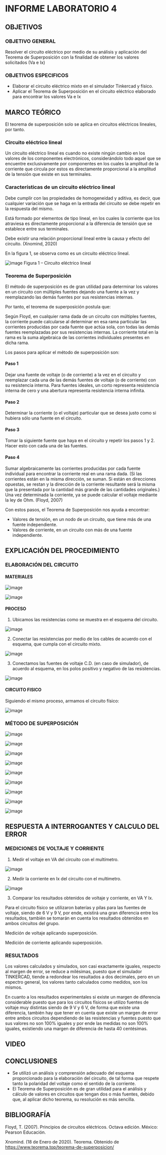 # INFORME LABORATORIO 4

## OBJETIVOS

### OBJETIVO GENERAL

Resolver el circuito eléctrico por medio de su análisis y aplicación del Teorema de Superposición con la finalidad de obtener los valores solicitados (Va e Ix)

### OBJETIVOS ESPECIFICOS

-	Elaborar el circuito eléctrico mixto en el simulador Tinkercad y físico.
-	Aplicar el Teorema de Superposición en el circuito eléctrico elaborado para encontrar los valores Va e Ix

## MARCO TEÓRICO

El teorema de superposición solo se aplica en circuitos eléctricos lineales, por tanto.

### Circuito eléctrico lineal

Un circuito eléctrico lineal es cuando no existe ningún cambio en los valores de los componentes electrónicos, considerándolo todo aquel que se encuentre exclusivamente por componentes en los cuales la amplitud de la corriente que circula por estos es directamente proporcional a la amplitud de la tensión que existe en sus terminales.

### Características de un circuito eléctrico lineal

Debe cumplir con las propiedades de homogeneidad y aditiva, es decir, que cualquier variación que se haga en la entrada del circuito se debe repetir en la respuesta del mismo.

Está formado por elementos de tipo lineal, en los cuales la corriente que los atraviesa es directamente proporcional a la diferencia de tensión que se establece entre sus terminales.

Debe existir una relación proporcional lineal entre la causa y efecto del circuito. (Xnomind, 2020)

En la figura 1, se observa como es un circuito eléctrico lineal.

![image](https://user-images.githubusercontent.com/105565683/176576054-9d558ece-43f3-4779-8fff-ed12c4cec144.png)
Figura 1 – Circuito eléctrico lineal

### Teorema de Superposición

El método de superposición es de gran utilidad para determinar los valores en un circuito con múltiples fuentes dejando una fuente a la vez y reemplazando las demás fuentes por sus resistencias internas.

Por tanto, el teorema de superposición postula que:

Según Floyd, en cualquier rama dada de un circuito con múltiples fuentes, la corriente puede calcularse al determinar en esa rama particular las corrientes producidas por cada fuente que actúa sola, con todas las demás fuentes reemplazadas por sus resistencias internas. La corriente total en la rama es la suma algebraica de las corrientes individuales presentes en dicha rama. 

Los pasos para aplicar el método de superposición son:

#### Paso 1

Dejar una fuente de voltaje (o de corriente) a la vez en el circuito y reemplazar cada una de las demás fuentes de voltaje (o de corriente) con su resistencia interna. Para fuentes ideales, un corto representa resistencia interna de cero y una abertura representa resistencia interna infinita.

#### Paso 2

Determinar la corriente (o el voltaje) particular que se desea justo como si hubiera sólo una fuente en el circuito.

#### Paso 3

Tomar la siguiente fuente que haya en el circuito y repetir los pasos 1 y 2. Hacer esto con cada una de las fuentes.

#### Paso 4

Sumar algebraicamente las corrientes producidas por cada fuente individual para encontrar la corriente real en una rama dada. (Si las corrientes están en la misma dirección, se suman. Si están en direcciones opuestas, se restan y la dirección de la corriente resultante será la misma que la presentada por la cantidad más grande de las cantidades originales.) Una vez determinada la corriente, ya se puede calcular el voltaje mediante la ley de Ohm. (Floyd, 2007)

Con estos pasos, el Teorema de Superposición nos ayuda a encontrar:

-	Valores de tensión, en un nodo de un circuito, que tiene más de una fuente independiente.
-	Valores de corriente, en un circuito con más de una fuente independiente.

## EXPLICACIÓN DEL PROCEDIMIENTO

### ELABORACIÓN DEL CIRCUITO

#### MATERIALES

![image](https://user-images.githubusercontent.com/105565683/176578002-83fb5c00-8977-4024-bb5a-080be24c5f15.png)

![image](https://user-images.githubusercontent.com/105565683/176578063-21998df8-f7f8-4868-b3d8-7310ac941f91.png)

#### PROCESO

1.	Ubicamos las resistencias como se muestra en el esquema del circuito.

![image](https://user-images.githubusercontent.com/105565683/176578571-db8ed61c-afad-4681-8651-24b4ea2239fe.png)

2.	Conectar las resistencias por medio de los cables de acuerdo con el esquema, que cumpla con el circuito mixto.

![image](https://user-images.githubusercontent.com/105565683/176578736-d1704f2e-f2fc-4294-91b1-1e5a71223457.png)

3.	Conectamos las fuentes de voltaje C.D. (en caso de simulador), de acuerdo al esquema, en los polos positivo y negativo de las resistencias.

![image](https://user-images.githubusercontent.com/105565683/176579039-43d51a84-f76b-4e8d-af4d-277659cf7df8.png)

#### CIRCUITO FISICO

Siguiendo el mismo proceso, armamos el circuito físico:

![image](https://user-images.githubusercontent.com/105565683/176579178-9ba5ec4b-202b-4c27-b90e-3809f81c90b3.png)

### MÉTODO DE SUPERPOSICIÓN

![image](https://user-images.githubusercontent.com/105565683/176579398-0656fb52-24ac-4115-8a5b-84f0128d94a9.png)

![image](https://user-images.githubusercontent.com/105565683/176579442-52624b17-0695-4d73-be84-d63223ea047c.png)

![image](https://user-images.githubusercontent.com/105565683/176579492-e562dbea-fe5b-4b89-b822-eb07caf3cf30.png)

![image](https://user-images.githubusercontent.com/105565683/176579513-3a42723d-c018-407b-b797-97709f112edd.png)

![image](https://user-images.githubusercontent.com/105565683/176579545-e62a19c6-f42c-4f6f-b737-04c6f48b8058.png)

![image](https://user-images.githubusercontent.com/105565683/176579561-bdaec4ca-2beb-408e-9956-247310fe81fd.png)

![image](https://user-images.githubusercontent.com/105565683/176579590-08f7b689-29a0-451d-bd05-d22a5c06a961.png)

![image](https://user-images.githubusercontent.com/105565683/176579632-da083505-2263-4dfe-adf0-0e9f10ee68ac.png)

![image](https://user-images.githubusercontent.com/105565683/176579652-4fe94527-8144-4250-95f5-2cc8d206dbfb.png)

## RESPUESTA A INTERROGANTES Y CALCULO DEL ERROR

### MEDICIONES DE VOLTAJE Y CORRIENTE

1. Medir el voltaje en VA del circuito con el multímetro.

![image](https://user-images.githubusercontent.com/105565683/176580047-1e8a2784-5cbb-4d10-b059-9bbf8b2727ac.png)

2. Medir la corriente en Ix del circuito con el multímetro.

![image](https://user-images.githubusercontent.com/105565683/176581062-fdcfb65c-49ce-466f-a3f6-090d85c5847c.png)

3. Comparar los resultados obtenidos de voltaje y corriente, en VA Y Ix.

Para el circuito físico se utilizaron baterías y pilas para las fuentes de voltaje, siendo de 6 V y 9 V, por ende, existirá una gran diferencia entre los resultados, también se tomarán en cuenta los resultados obtenidos en ambos circuitos del grupo.

Medición de voltaje aplicando superposición.



Medición de corriente aplicando superposición.



### RESULTADOS

Los valores calculados y simulados, son casi exactamente iguales, respecto al margen de error, se reduce a milésimas, puesto que el simulador TINKERCAD, tiende a redondear los resultados a dos decimales, pero en un espectro general, los valores tanto calculados como medidos, son los mismos.

En cuanto a los resultados experimentales si existe un margen de diferencia considerable puesto que para los circuitos físicos se utilizo fuentes de voltaje muy distintas siendo de 9 V y 6 V, de forma que existe una diferencia, también hay que tener en cuenta que existe un margen de error entre ambos circuitos dependiendo de las resistencias y fuentes puesto que sus valores no son 100% iguales y por ende las medidas no son 100% iguales, existiendo una margen de diferencia de hasta 40 centésimas.

## VIDEO



## CONCLUSIONES

-	Se utilizó un análisis y comprensión adecuado del esquema proporcionado para la elaboración del circuito, de tal forma que respete tanto la polaridad del voltaje como el sentido de la corriente.
-	El Teorema de Superposición es de gran utilidad para el análisis y cálculo de valores en circuitos que tengan dos o más fuentes, debido que, al aplicar dicho teorema, su resolución es más sencilla.

## BIBLIOGRAFÍA

Floyd, T. (2007). Principios de circuitos eléctricos. Octava edición. México: Pearson Educación.

Xnomind. (18 de Enero de 2020). Teorema. Obtenido de https://www.teorema.top/teorema-de-superposicion/

